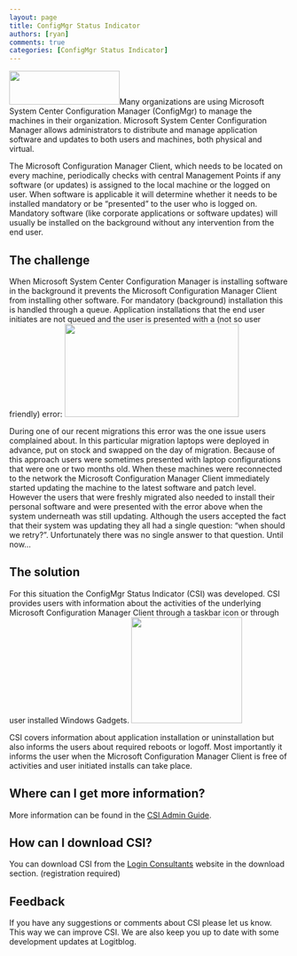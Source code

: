 ```yaml
---
layout: page
title: ConfigMgr Status Indicator
authors: [ryan]
comments: true
categories: [ConfigMgr Status Indicator]
---
```

<strong><img class="alignleft size-full wp-image-741" src="{{site.baseurl}}/assets/images/pages/configmgr-status-indicator/LoginConsultants.png" alt="" width="199" height="61" /></strong>Many organizations are using Microsoft System Center Configuration Manager (ConfigMgr) to manage the machines in their organization. Microsoft System Center Configuration Manager allows administrators to distribute and manage application software and updates to both users and machines, both physical and virtual.

The Microsoft Configuration Manager Client, which needs to be located on every machine, periodically checks with central Management Points if any software (or updates) is assigned to the local machine or the logged on user. When software is applicable it will determine whether it needs to be installed mandatory or be “presented” to the user who is logged on. Mandatory software (like corporate applications or software updates) will usually be installed on the background without any intervention from the end user.
<h2>The challenge</h2>
When Microsoft System Center Configuration Manager is installing software in the background it prevents the Microsoft Configuration Manager Client from installing other software. For mandatory (background) installation this is handled through a queue. Application installations that the end user initiates are not queued and the user is presented with a (not so user friendly) error:

<img class="size-full wp-image-729 alignnone" src="{{site.baseurl}}/assets/images/pages/configmgr-status-indicator/sccm-error.png" alt="" width="314" height="168" />

During one of our recent migrations this error was the one issue users complained about. In this particular migration laptops were deployed in advance, put on stock and swapped on the day of migration. Because of this approach users were sometimes presented with laptop configurations that were one or two months old. When these machines were reconnected to the network the Microsoft Configuration Manager Client immediately started updating the machine to the latest software and patch level.
However the users that were freshly migrated also needed to install their personal software and were presented with the error above when the system underneath was still updating.
Although the users accepted the fact that their system was updating they all had a single question: “when should we retry?”. Unfortunately there was no single answer to that question. Until now…
<h2>The solution</h2>
For this situation the ConfigMgr Status Indicator (CSI) was developed. CSI provides users with information about the activities of the underlying Microsoft Configuration Manager Client through a taskbar icon or through user installed Windows Gadgets.

<img class="alignnone size-full wp-image-1071" title="" src="{{site.baseurl}}/assets/images/pages/configmgr-status-indicator/CSI-status.png" alt="" width="200" height="191" />

CSI covers information about application installation or uninstallation but also informs the users about required reboots or logoff. Most importantly it informs the user when the Microsoft Configuration Manager Client is free of activities and user initiated installs can take place.
<h2>Where can I get more information?</h2>
More information can be found in the <a title="CSI Admin Guide" href="http://www.logitblog.com/downloads/CSI%20Admin%20Guide%20v1.0.pdf" target="_blank">CSI Admin Guide</a>.
<h2>How can I download CSI?</h2>
You can download CSI from the <a title="Login Consultants Downloads" href="http://www.loginconsultants.com/index.php?option=com_docman&amp;task=cat_view&amp;gid=20&amp;Itemid=149" target="_blank">Login Consultants</a> website in the download section. (registration required)
<h2>Feedback</h2>
If you have any suggestions or comments about CSI please let us know. This way we can improve CSI. We are also keep you up to date with some development updates at Logitblog.